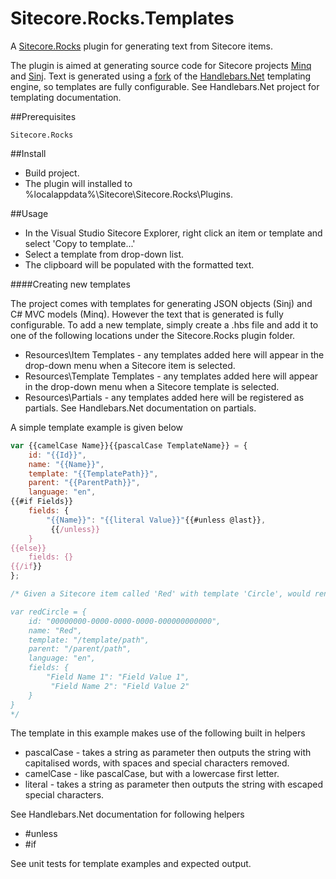 Sitecore.Rocks.Templates
==============

A [Sitecore.Rocks](http://vsplugins.sitecore.net/) plugin for generating text from Sitecore items. 

The plugin is aimed at generating source code for Sitecore projects [Minq](https://github.com/tcuk/minq) and [Sinj](https://github.com/tcuk/sinj). Text is generated using a [fork](https://github.com/alexmwillis/Handlebars.Net) of the [Handlebars.Net](https://github.com/rexm/Handlebars.Net) templating engine, so templates are fully configurable. See Handlebars.Net project for templating documentation.


##Prerequisites

	Sitecore.Rocks

##Install

* Build project. 
* The plugin will installed to %localappdata%\Sitecore\Sitecore.Rocks\Plugins.

##Usage

* In the Visual Studio Sitecore Explorer, right click an item or template and select 'Copy to template...'
* Select a template from drop-down list.
* The clipboard will be populated with the formatted text.

####Creating new templates

The project comes with templates for generating JSON objects (Sinj) and C# MVC models (Minq). However the text that is generated is fully configurable. To add a new template, simply create a .hbs file and add it to one of the following locations under the Sitecore.Rocks plugin folder.

* Resources\Item Templates - any templates added here will appear in the drop-down menu when a Sitecore item is selected.
* Resources\Template Templates - any templates added here will appear in the drop-down menu when a Sitecore template is selected.
* Resources\Partials - any templates added here will be registered as partials. See Handlebars.Net documentation on partials.

A simple template example is given below

```js
var {{camelCase Name}}{{pascalCase TemplateName}} = { 
    id: "{{Id}}",
    name: "{{Name}}",
    template: "{{TemplatePath}}",
    parent: "{{ParentPath}}",
    language: "en",
{{#if Fields}}
    fields: {
        "{{Name}}": "{{literal Value}}"{{#unless @last}},
		 {{/unless}}
    }
{{else}}
    fields: {}
{{/if}}
};

/* Given a Sitecore item called 'Red' with template 'Circle', would render:

var redCircle = { 
    id: "00000000-0000-0000-0000-000000000000",
    name: "Red",
    template: "/template/path",
    parent: "/parent/path",
    language: "en",
    fields: {
        "Field Name 1": "Field Value 1",
		 "Field Name 2": "Field Value 2"
    }
}
*/
```

The template in this example makes use of the following built in helpers

* pascalCase - takes a string as parameter then outputs the string with capitalised words, with spaces and special characters removed. 
* camelCase - like pascalCase, but with a lowercase first letter.
* literal - takes a string as parameter then outputs the string with escaped special characters.

See Handlebars.Net documentation for following helpers

* #unless
* #if

See unit tests for template examples and expected output.